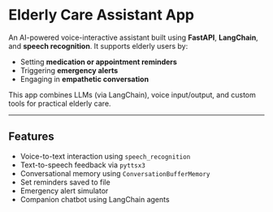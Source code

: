 # Elderly Care Assistant App

An AI-powered voice-interactive assistant built using **FastAPI**, **LangChain**, and **speech recognition**. It supports elderly users by:
- Setting **medication or appointment reminders**
- Triggering **emergency alerts**
- Engaging in **empathetic conversation**

This app combines LLMs (via LangChain), voice input/output, and custom tools for practical elderly care.

---

## Features

- Voice-to-text interaction using `speech_recognition`
- Text-to-speech feedback via `pyttsx3`
- Conversational memory using `ConversationBufferMemory`
- Set reminders saved to file
- Emergency alert simulator
- Companion chatbot using LangChain agents

